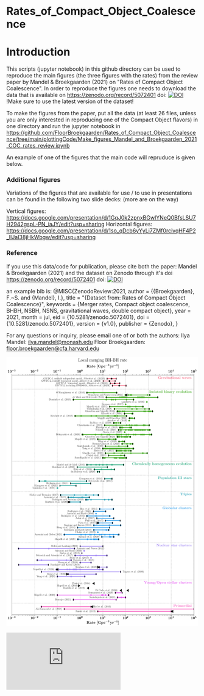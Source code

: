 # Rates_of_Compact_Object_Coalescence

# Introduction
This scripts (jupyter notebook) in this github directory can be used to reproduce the main figures (the three figures with the rates) from the review paper by Mandel & Broekgaarden (2021) on "Rates of Compact Object Coalescence". In order to reproduce the figures one needs to download the data that is available on https://zenodo.org/record/5072401 doi: [![DOI](https://zenodo.org/badge/DOI/10.5281/zenodo.5072401.svg)](https://doi.org/10.5281/zenodo.5072401) !Make sure to use the latest version of the dataset!

To make the figures from the paper, put all the data (at least 26 files, unless you are only interested in reproducing one of the Compact Object flavors) in one directory and run the jupyter notebook in https://github.com/FloorBroekgaarden/Rates_of_Compact_Object_Coalescence/tree/main/plottingCode/Make_figures_Mandel_and_Broekgaarden_2021_COC_rates_review.ipynb 

An example of one of the figures that the main code will repruduce is given below. 


### Additional figures
Variations of the figures that are available for use / to use in presentations can be found in the following two slide decks:
(more are on the way)

Vertical figures: https://docs.google.com/presentation/d/1GqJ0k2zpnxBGwIYNeQ0BfsLSU7H2942gspL-PN_iaJY/edit?usp=sharing 
Horizontal figures: https://docs.google.com/presentation/d/1so_qDcb6yYyLi7ZMf0rcivqHF4P2_IlJaI38jHkWbgw/edit?usp=sharing 




### Reference
If you use this data/code for publication, please cite both the paper: Mandel & Broekgaarden (2021) and the dataset on Zenodo through it's doi https://zenodo.org/record/5072401 doi: [![DOI](https://zenodo.org/badge/DOI/10.5281/zenodo.5072401.svg)](https://doi.org/10.5281/zenodo.5072401)

an example bib is: 
@MISC{ZenodoReview:2021,
       author = {{Broekgaarden}, F.~S. and {Mandel}, I.},
        title = "{Dataset from: Rates of Compact Object Coalescence}",
     keywords = {Merger rates,  Compact object coalescence, BHBH, NSBH, NSNS, gravitational waves, double compact object},
         year = 2021,
        month = jul,
          eid = {10.5281/zenodo.5072401},
          doi = {10.5281/zenodo.5072401},
      version = {v1.0},
    publisher = {Zenodo},
}



For any questions or inquiry, please email one of or both the authors: 
Ilya Mandel: ilya.mandel@monash.edu 
Floor Broekgaarden: floor.broekgaarden@cfa.harvard.edu
 


![alt text](https://github.com/FloorBroekgaarden/Rates_of_Compact_Object_Coalescence/blob/main/plottingCode/Rates_BHBH_yearsorted_.png?raw=true)


![alt text](https://github.com/FloorBroekgaarden/Rates_of_Compact_Object_Coalescence/blob/main/COC_rates_supplementary_material.pdf?raw=true)



